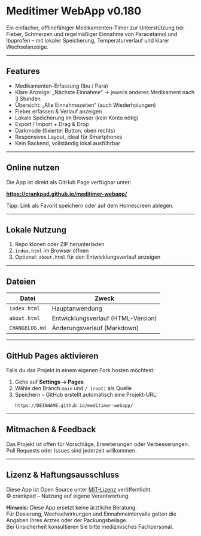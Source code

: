 # Meditimer WebApp v0.180

Ein einfacher, offlinefähiger Medikamenten-Timer zur Unterstützung bei Fieber, Schmerzen und regelmäßiger Einnahme von Paracetamol und Ibuprofen – mit lokaler Speicherung, Temperaturverlauf und klarer Wechselanzeige.

---

## Features

- Medikamenten-Erfassung (Ibu / Para)
- Klare Anzeige: „Nächste Einnahme“ → jeweils anderes Medikament nach 3 Stunden
- Übersicht: „Alle Einnahmezeiten“ (auch Wiederholungen)
- Fieber erfassen & Verlauf anzeigen
- Lokale Speicherung im Browser (kein Konto nötig)
- Export / Import + Drag & Drop
- Darkmode (fixierter Button, oben rechts)
- Responsives Layout, ideal für Smartphones
- Kein Backend, vollständig lokal ausführbar

---

## Online nutzen

Die App ist direkt als GitHub Page verfügbar unter:

**https://crankpad.github.io/meditimer-webapp/**

Tipp: Link als Favorit speichern oder auf dem Homescreen ablegen.

---

## Lokale Nutzung

1. Repo klonen oder ZIP herunterladen
2. `index.html` im Browser öffnen
3. Optional: `about.html` für den Entwicklungsverlauf anzeigen

---

## Dateien

| Datei         | Zweck                              |
| ------------- | ----------------------------------- |
| `index.html`  | Hauptanwendung                     |
| `about.html`  | Entwicklungsverlauf (HTML-Version) |
| `CHANGELOG.md`| Änderungsverlauf (Markdown)        |

---

## GitHub Pages aktivieren

Falls du das Projekt in einem eigenen Fork hosten möchtest:

1. Gehe auf **Settings → Pages**
2. Wähle den Branch `main` und `/ (root)` als Quelle
3. Speichern – GitHub erstellt automatisch eine Projekt-URL:
   ```
   https://DEINNAME.github.io/meditimer-webapp/
   ```

---

## Mitmachen & Feedback

Das Projekt ist offen für Vorschläge, Erweiterungen oder Verbesserungen.  
Pull Requests oder Issues sind jederzeit willkommen.

---

## Lizenz & Haftungsausschluss

Diese App ist Open Source unter [MIT-Lizenz](https://opensource.org/licenses/MIT) veröffentlicht.  
© crankpad – Nutzung auf eigene Verantwortung.

**Hinweis:** Diese App ersetzt keine ärztliche Beratung.  
Für Dosierung, Wechselwirkungen und Einnahmeintervalle gelten die Angaben Ihres Arztes oder der Packungsbeilage.  
Bei Unsicherheit konsultieren Sie bitte medizinisches Fachpersonal.
